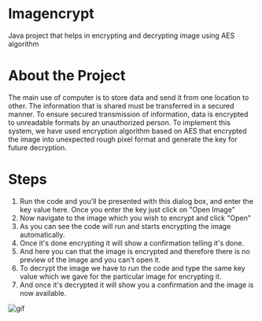 # Imagencrypt

Java project that helps in encrypting and decrypting image using AES algorithm

# About the Project

The main use of computer is to store data and send it from one location to other. The information that is shared must be transferred in a secured manner. To ensure secured transmission of information, data is encrypted to unreadable formats by an unauthorized person. To implement this system, we have used encryption algorithm based on AES that encrypted the image into unexpected rough pixel format and generate the key for future decryption.

# Steps

1. Run the code and you'll be presented with this dialog box, and enter the key value here. Once you enter the key just click on "Open Image"
2. Now navigate to the image which you wish to encrypt and click "Open"
3. As you can see the code will run and starts encrypting the image automatically.
4. Once it's done encrypting it will show a confirmation telling it's done.
5. And here you can that the image is encrypted and therefore there is no preview of the image and you can't open it.
6. To decrypt the image we have to run the code and type the same key value which we gave for the particular image for encrypting it.
7. And once it's decrypted it will show you a confirmation and the image is now available.

![gif](https://cdn.discordapp.com/attachments/637326316487704630/901811014998298705/gif.gif)
